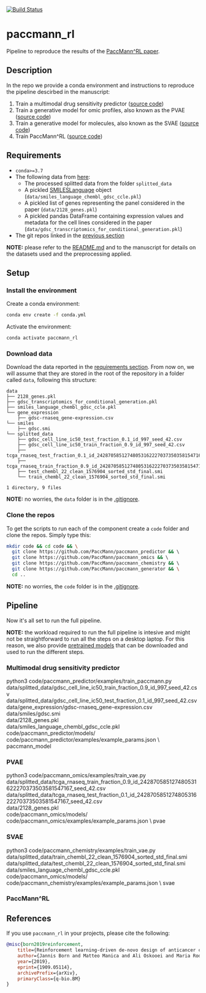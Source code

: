 [![Build Status](https://travis-ci.org/PaccMann/paccmann_rl.svg?branch=master)](https://travis-ci.org/PaccMann/paccmann_rl)
# paccmann_rl

Pipeline to reproduce the results of the [PaccMann^RL paper](https://arxiv.org/abs/1909.05114).

## Description

In the repo we provide a conda environment and instructions to reproduce the pipeline descirbed in the manuscript:

1. Train a multimodal drug sensitivity predictor ([source code](https://github.com/PaccMann/paccmann_predictor))
2. Train a generative model for omic profiles, also known as the PVAE ([source code](https://github.com/PaccMann/paccmann_omics))
3. Train a generative model for molecules, also known as the SVAE ([source code](https://github.com/PaccMann/paccmann_chemistry))
4. Train PaccMann^RL ([source code](https://github.com/PaccMann/paccmann_generator))

## Requirements

- `conda>=3.7`
- The following data from [here](https://ibm.ent.box.com/v/paccmann-pytoda-data):
  - The processed splitted data from the folder `splitted_data`
  - A pickled [SMILESLanguage](https://github.com/PaccMann/paccmann_datasets/blob/master/pytoda/smiles/smiles_language.py) object (`data/smiles_language_chembl_gdsc_ccle.pkl`)
  - A pickled list of genes representing the panel considered in the paper (`data/2128_genes.pkl`)
  - A pickled pandas DataFrame containing expression values and metadata for the cell lines considered in the paper (`data/gdsc_transcriptomics_for_conditional_generation.pkl`)
- The git repos linked in the [previous section](#description)

**NOTE:** please refer to the [README.md](https://ibm.ent.box.com/v/paccmann-pytoda-data/file/548614344106) and to the manuscript for details on the datasets used and the preprocessing applied.

## Setup

### Install the environment

Create a conda environment:

```sh
conda env create -f conda.yml
```

Activate the environment:

```sh
conda activate paccmann_rl
```

### Download data

Download the data reported in the [requirements section](#requirements).
From now on, we will assume that they are stored in the root of the repository in a folder called `data`, following this structure:

```console
data
├── 2128_genes.pkl
├── gdsc_transcriptomics_for_conditional_generation.pkl
├── smiles_language_chembl_gdsc_ccle.pkl
└── gene_expression
    ├── gdsc-rnaseq_gene-expression.csv
└── smiles
    ├── gdsc.smi
└── splitted_data
    ├── gdsc_cell_line_ic50_test_fraction_0.1_id_997_seed_42.csv
    ├── gdsc_cell_line_ic50_train_fraction_0.9_id_997_seed_42.csv
    ├── tcga_rnaseq_test_fraction_0.1_id_242870585127480531622270373503581547167_seed_42.csv
    ├── tcga_rnaseq_train_fraction_0.9_id_242870585127480531622270373503581547167_seed_42.csv
    ├── test_chembl_22_clean_1576904_sorted_std_final.smi
    └── train_chembl_22_clean_1576904_sorted_std_final.smi

1 directory, 9 files
```

**NOTE:** no worries, the `data` folder is in the [.gitignore](./.gitignore).

### Clone the repos

To get the scripts to run each of the component create a `code` folder and clone the repos. Simply type this:

```sh
mkdir code && cd code && \
  git clone https://github.com/PaccMann/paccmann_predictor && \ 
  git clone https://github.com/PaccMann/paccmann_omics && \ 
  git clone https://github.com/PaccMann/paccmann_chemistry && \ 
  git clone https://github.com/PaccMann/paccmann_generator && \
  cd ..
```

**NOTE:** no worries, the `code` folder is in the [.gitignore](./.gitignore).

## Pipeline

Now it's all set to run the full pipeline.

**NOTE:** the workload required to run the full pipeline is intesive and might not be straightforward to run all the steps on a desktop laptop. For this reason, we also provide [pretrained models](https://ibm.ent.box.com/v/paccmann-pytoda-data/folder/91897885403) that can be downloaded and used to run the different steps.

### Multimodal drug sensitivity predictor

python3 code/paccmann_predictor/examples/train_paccmann.py \
data/splitted_data/gdsc_cell_line_ic50_train_fraction_0.9_id_997_seed_42.csv \
data/splitted_data/gdsc_cell_line_ic50_test_fraction_0.1_id_997_seed_42.csv \
data/gene_expression/gdsc-rnaseq_gene-expression.csv \
data/smiles/gdsc.smi \
data/2128_genes.pkl \
data/smiles_language_chembl_gdsc_ccle.pkl \
code/paccmann_predictor/models/ \
code/paccmann_predictor/examples/example_params.json \ 
paccmann_model

### PVAE

python3 code/paccmann_omics/examples/train_vae.py \
data/splitted_data/tcga_rnaseq_train_fraction_0.9_id_242870585127480531622270373503581547167_seed_42.csv \
data/splitted_data/tcga_rnaseq_test_fraction_0.1_id_242870585127480531622270373503581547167_seed_42.csv \
data/2128_genes.pkl \
code/paccmann_omics/models/ \
code/paccmann_omics/examples/example_params.json \ 
pvae


### SVAE

python3 code/paccmann_chemistry/examples/train_vae.py \
data/splitted_data/train_chembl_22_clean_1576904_sorted_std_final.smi \
data/splitted_data/test_chembl_22_clean_1576904_sorted_std_final.smi \
data/smiles_language_chembl_gdsc_ccle.pkl \
code/paccmann_omics/models/ \
code/paccmann_chemistry/examples/example_params.json \ 
svae

### PaccMann^RL


## References

If you use `paccmann_rl` in your projects, please cite the following:

```bib
@misc{born2019reinforcement,
    title={Reinforcement learning-driven de-novo design of anticancer compounds conditioned on biomolecular profiles},
    author={Jannis Born and Matteo Manica and Ali Oskooei and Maria Rodriguez Martinez},
    year={2019},
    eprint={1909.05114},
    archivePrefix={arXiv},
    primaryClass={q-bio.BM}
}
```
